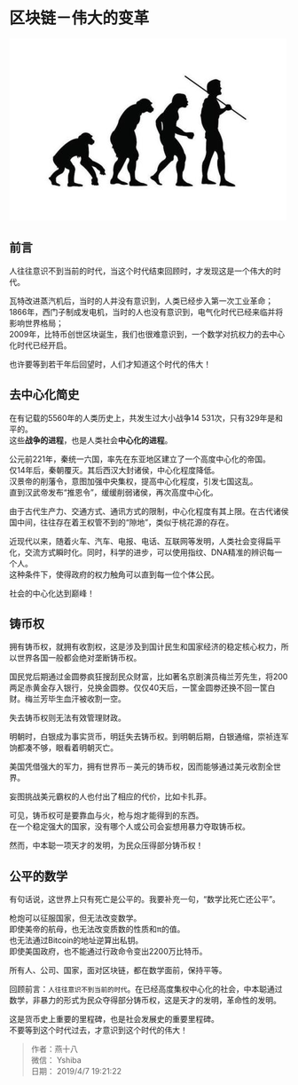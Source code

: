 # 区块链－伟大的变革
![](./img/revolution.jpg)

## 前言
人往往意识不到当前的时代，当这个时代结束回顾时，才发现这是一个伟大的时代。

瓦特改进蒸汽机后，当时的人并没有意识到，人类已经步入第一次工业革命；  
1866年，西门子制成发电机，当时的人也没有意识到，电气化时代已经来临并将影响世界格局；  
2009年，比特币创世区块诞生，我们也很难意识到，一个数学对抗权力的去中心化时代已经开启。

也许要等到若干年后回望时，人们才知道这个时代的伟大！

## 去中心化简史
在有记载的5560年的人类历史上，共发生过大小战争14 531次，只有329年是和平的。  
这些**战争的进程**，也是人类社会**中心化的进程**。

公元前221年，秦统一六国，率先在东亚地区建立了一个高度中心化的帝国。  
仅14年后，秦朝覆灭。其后西汉大封诸侯，中心化程度降低。  
汉景帝的削藩令，意图加强中央集权，提高中心化程度，引发七国这乱。  
直到汉武帝发布“推恩令”，缓缓削弱诸侯，再次高度中心化。  

由于古代生产力、交通方式、通讯方式的限制，中心化程度有其上限。在古代诸侯国中间，往往存在着王权管不到的“隙地”，类似于桃花源的存在。

近现代以来，随着火车、汽车、电报、电话、互联网等发明，人类社会变得扁平化，交流方式瞬时化。同时，科学的进步，可以使用指纹、DNA精准的辨识每一个人。  
这种条件下，使得政府的权力触角可以直到每一位个体公民。

社会的中心化达到巅峰！

## 铸币权

拥有铸币权，就拥有收割权，这是涉及到国计民生和国家经济的稳定核心权力，所以世界各国一般都会绝对垄断铸币权。

国民党后期通过金圆劵疯狂搜刮民众财富，比如著名京剧演员梅兰芳先生，将200两足赤黄金存入银行，兑换金圆劵。仅仅40天后，一筐金圆劵还换不回一筐白财。梅兰芳毕生血汗被收割一空。

失去铸币权则无法有效管理财政。

明朝时，白银成为事实货币，明廷失去铸币权。到明朝后期，白银通缩，崇祯连军饷都凑不够，眼看着明朝灭亡。

美国凭借强大的军力，拥有世界币－美元的铸币权，因而能够通过美元收割全世界。

妄图挑战美元霸权的人也付出了相应的代价，比如卡扎菲。

可见，铸币权可是要靠血与火，枪与炮才能得到的东西。  
在一个稳定强大的国家，没有哪个人或公司会妄想用暴力夺取铸币权。

然而，中本聪一项天才的发明，为民众压得部分铸币权！

## 公平的数学

有句话说，这世界上只有死亡是公平的。我要补充一句，“数学比死亡还公平”。

枪炮可以征服国家，但无法改变数学。  
即使美帝的航母，也无法改变质数的性质和π的值。  
也无法通过Bitcoin的地址逆算出私钥。  
即使美国政府，也不能通过行政命令变出2200万比特币。

所有人、公司、国家，面对区块链，都在数学面前，保持平等。

回顾前言：`人往往意识不到当前的时代`。在已经高度集权中心化的社会，中本聪通过数学，非暴力的形式为民众夺得部分铸币权，这是天才的发明，革命性的发明。

这是货币史上重要的里程碑，也是社会发展史的重要里程碑。  
不要等到这个时代过去，才意识到这个时代的伟大！


> 作者：燕十八  
> 微信： Yshiba  
> 日期： 2019/4/7 19:21:22 
